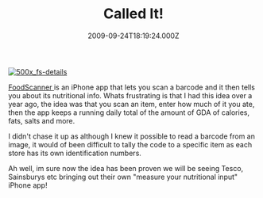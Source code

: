 ﻿---
coverImage: /images/fallback-post-header.png
date: "2009-09-24T18:19:24.000Z"
tags:
  - apps
  - idea
  - iphone
title: Called It!
oldUrl: /misc/called-it
---

[![500x_fs-details](https://www.mikecann.blog/wp-content/uploads/2009/09/500x_fs-details.jpg "500x_fs-details")](https://www.mikecann.blog/wp-content/uploads/2009/09/500x_fs-details.jpg)

[FoodScanner ](https://itunes.apple.com/WebObjects/MZStore.woa/wa/viewSoftware?id=331140646&mt=8)is an iPhone app that lets you scan a barcode and it then tells you about its nutritional info. Whats frustrating is that I had this idea over a year ago, the idea was that you scan an item, enter how much of it you ate, then the app keeps a running daily total of the amount of GDA of calories, fats, salts and more.

<!-- more -->

I didn't chase it up as although I knew it possible to read a barcode from an image, it would of been difficult to tally the code to a specific item as each store has its own identification numbers.

Ah well, im sure now the idea has been proven we will be seeing Tesco, Sainsburys etc bringing out their own "measure your nutritional input" iPhone app!
